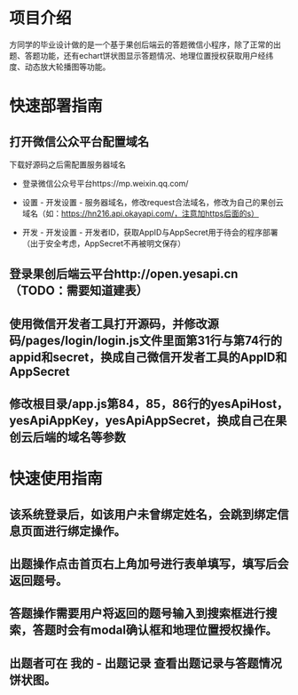 # 项目介绍
方同学的毕业设计做的是一个基于果创后端云的答题微信小程序，除了正常的出题、答题功能，还有echart饼状图显示答题情况、地理位置授权获取用户经纬度、动态放大轮播图等功能。

# 快速部署指南

## 打开微信公众平台配置域名
下载好源码之后需配置服务器域名

+ 登录微信公众号平台https://mp.weixin.qq.com/

+ 设置 - 开发设置 - 服务器域名，修改request合法域名，修改为自己的果创云域名（如：https://hn216.api.okayapi.com/，注意加https后面的s）

+ 开发 - 开发设置 - 开发者ID，获取AppID与AppSecret用于待会的程序部署（出于安全考虑，AppSecret不再被明文保存）


## 登录果创后端云平台http://open.yesapi.cn（TODO：需要知道建表）

## 使用微信开发者工具打开源码，并修改源码/pages/login/login.js文件里面第31行与第74行的appid和secret，换成自己微信开发者工具的AppID和AppSecret
## 修改根目录/app.js第84，85，86行的yesApiHost，yesApiAppKey，yesApiAppSecret，换成自己在果创云后端的域名等参数

# 快速使用指南

## 该系统登录后，如该用户未曾绑定姓名，会跳到绑定信息页面进行绑定操作。
## 出题操作点击首页右上角加号进行表单填写，填写后会返回题号。
## 答题操作需要用户将返回的题号输入到搜索框进行搜索，答题时会有modal确认框和地理位置授权操作。
## 出题者可在 我的 - 出题记录 查看出题记录与答题情况饼状图。